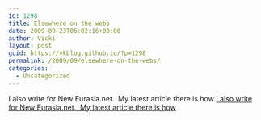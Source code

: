 ```yaml
---
id: 1298
title: Elsewhere on the webs
date: 2009-09-23T06:02:16+00:00
author: Vicki
layout: post
guid: https://vkblog.github.io/?p=1298
permalink: /2009/09/elsewhere-on-the-webs/
categories:
  - Uncategorized
---
```

I also write for New Eurasia.net.  My latest article there is how [I also write for New Eurasia.net.  My latest article there is how](http://www.neweurasia.net/media-and-internet/kazakh-government-still-annoyed-by-borat-but-now-raking-it-in/)